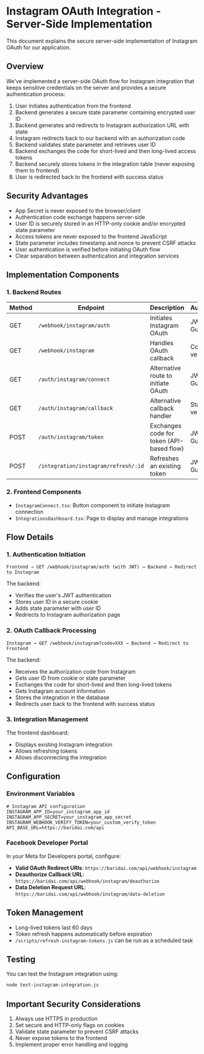# Instagram OAuth Integration - Server-Side Implementation

This document explains the secure server-side implementation of Instagram OAuth for our application.

## Overview

We've implemented a server-side OAuth flow for Instagram integration that keeps sensitive credentials on the server and provides a secure authentication process:

1. User initiates authentication from the frontend
2. Backend generates a secure state parameter containing encrypted user ID
3. Backend generates and redirects to Instagram authorization URL with state
4. Instagram redirects back to our backend with an authorization code
5. Backend validates state parameter and retrieves user ID
6. Backend exchanges the code for short-lived and then long-lived access tokens
7. Backend securely stores tokens in the integration table (never exposing them to frontend)
8. User is redirected back to the frontend with success status

## Security Advantages

- App Secret is never exposed to the browser/client
- Authentication code exchange happens server-side
- User ID is securely stored in an HTTP-only cookie and/or encrypted state parameter
- Access tokens are never exposed to the frontend JavaScript
- State parameter includes timestamp and nonce to prevent CSRF attacks
- User authentication is verified before initiating OAuth flow
- Clear separation between authentication and integration services

## Implementation Components

### 1. Backend Routes

| Method | Endpoint | Description | Authentication |
|--------|----------|-------------|----------------|
| GET | `/webhook/instagram/auth` | Initiates Instagram OAuth | JWT Auth Guard |
| GET | `/webhook/instagram` | Handles OAuth callback | Cookie/State verification |
| GET | `/auth/instagram/connect` | Alternative route to initiate OAuth | JWT Auth Guard |
| GET | `/auth/instagram/callback` | Alternative callback handler | State verification |
| POST | `/auth/instagram/token` | Exchanges code for token (API-based flow) | JWT Auth Guard |
| POST | `/integration/instagram/refresh/:id` | Refreshes an existing token | JWT Auth Guard |

### 2. Frontend Components

- `InstagramConnect.tsx`: Button component to initiate Instagram connection
- `IntegrationsDashboard.tsx`: Page to display and manage integrations

## Flow Details

### 1. Authentication Initiation

```
Frontend → GET /webhook/instagram/auth (with JWT) → Backend → Redirect to Instagram
```

The backend:
- Verifies the user's JWT authentication
- Stores user ID in a secure cookie
- Adds state parameter with user ID
- Redirects to Instagram authorization page

### 2. OAuth Callback Processing

```
Instagram → GET /webhook/instagram?code=XXX → Backend → Redirect to Frontend
```

The backend:
- Receives the authorization code from Instagram
- Gets user ID from cookie or state parameter
- Exchanges the code for short-lived and then long-lived tokens
- Gets Instagram account information
- Stores the integration in the database
- Redirects user back to the frontend with success status

### 3. Integration Management

The frontend dashboard:
- Displays existing Instagram integration
- Allows refreshing tokens
- Allows disconnecting the integration

## Configuration

### Environment Variables

```
# Instagram API configuration
INSTAGRAM_APP_ID=your_instagram_app_id
INSTAGRAM_APP_SECRET=your_instagram_app_secret
INSTAGRAM_WEBHOOK_VERIFY_TOKEN=your_custom_verify_token
API_BASE_URL=https://baridai.com/api
```

### Facebook Developer Portal

In your Meta for Developers portal, configure:
- **Valid OAuth Redirect URIs**: `https://baridai.com/api/webhook/instagram`
- **Deauthorize Callback URL**: `https://baridai.com/api/webhook/instagram/deauthorize`
- **Data Deletion Request URL**: `https://baridai.com/api/webhook/instagram/data-deletion`

## Token Management

- Long-lived tokens last 60 days
- Token refresh happens automatically before expiration
- `/scripts/refresh-instagram-tokens.js` can be run as a scheduled task

## Testing

You can test the Instagram integration using:
```bash
node test-instagram-integration.js
```

## Important Security Considerations

1. Always use HTTPS in production
2. Set secure and HTTP-only flags on cookies
3. Validate state parameter to prevent CSRF attacks
4. Never expose tokens to the frontend
5. Implement proper error handling and logging
